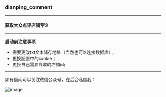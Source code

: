 ### dianping_comment 

----

#### 获取大众点评店铺评论


----

**启动前注意事项**
- 需要更改txt文本储存地址（当然也可以连接数据库）；
- 更换配置中的cookie；
- 更换自己需要爬取的店铺id;

----
如有疑问可以关注微信公众号，在后台私信我：

![image](http://chuantu.xyz/t6/702/1569846103x1709417261.jpg)
